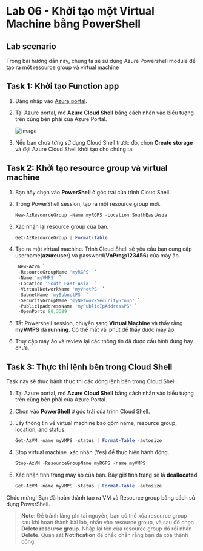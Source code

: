# Lab 06 - Khởi tạo một Virtual Machine bằng PowerShell

## Lab scenario
Trong bài hướng dẫn này, chúng ta sẽ sử dụng Azure Powershell module để tạo ra một resource group và virtual machine

## Task 1: Khởi tạo Function app

1. Đăng nhập vào [Azure portal](https://portal.azure.com).

2. Tại Azure portal, mở **Azure Cloud Shell** bằng cách nhấn vào biểu tượng trên cùng bên phải của Azure Portal.

    ![image](../media/lab07a.png)

3. Nếu bạn chưa từng sử dụng Cloud Shell trước đó, chọn **Create storage** và đợi Azure Cloud Shell khởi tạo cho chúng ta.

## Task 2: Khởi tạo resource group và virtual machine

1. Bạn hãy chọn vào **PowerShell** ở góc trái của trình Cloud Shell.

2. Trong PowerShell session, tạo ra một resource group mới.

   ```powershell
   New-AzResourceGroup -Name myRGPS -Location SouthEastAsia
   ```

3. Xác nhận lại resource group của bạn.

   ```powershell
   Get-AzResourceGroup | Format-Table
   ```

4. Tạo ra một virtual machine. Trình Cloud Shell sẽ yêu cầu bạn cung cấp username(**azureuser**) và password(**VnPro@123456**) của máy ảo.

   ```powershell
    New-AzVm `
    -ResourceGroupName 'myRGPS' `
    -Name 'myVMPS' `
    -Location 'South East Asia' `
    -VirtualNetworkName 'myVnetPS' `
    -SubnetName 'mySubnetPS' `
    -SecurityGroupName 'myNetworkSecurityGroup' `
    -PublicIpAddressName 'myPublicIpAddressPS' `
    -OpenPorts 80,3389
   ```
5. Tắt Powershell session, chuyển sang **Virtual Machine** và thấy rằng **myVMPS** đã **running**. Có thể mất vài phút để thấy được máy ảo.

6. Truy cập máy ảo và review lại các thông tin đã được cấu hình đúng hay chưa.

## Task 3: Thực thi lệnh bên trong Cloud Shell
Task này sẽ thực hành thực thi các dòng lệnh bên trong Cloud Shell.

1. Tại Azure portal, mở **Azure Cloud Shell** bằng cách nhấn vào biểu tượng trên cùng bên phải của Azure Portal.

2. Chọn vào **PowerShell** ở góc trái của trình Cloud Shell.

3. Lấy thông tin về virtual machine bao gồm name, resource group, location, and status.

   ```powershell
   Get-AzVM -name myVMPS -status | Format-Table -autosize
   ```

4. Stop virtual machine. xác nhận (Yes) để thực hiện hành động.

   ```powershell
   Stop-AzVM -ResourceGroupName myRGPS -name myVMPS
   ```

5. Xác nhận tình trạng máy ảo của bạn. Bây giờ tình trạng sẽ là **deallocated**

   ```powershell
   Get-AzVM -name myVMPS -status | Format-Table -autosize
   ```

Chúc mừng! Bạn đã hoàn thành tạo ra VM và Resource group bằng cách sử dụng PowerShell.

>**Note**: Để tránh lãng phí tài nguyên, bạn có thể xóa resource group sau khi hoàn thành bài lab, nhấn vào resource group, và sau đó chọn **Delete resourse group**. Nhập lại tên của resource group đó rồi nhấn **Delete**. Quan sát **Notification** để chắc chắn rằng bạn đã xóa thành công.